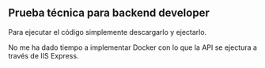 Prueba técnica para backend developer
-------------------------------------

Para ejecutar el código simplemente descargarlo y ejectarlo.

No me ha dado tiempo a implementar Docker con lo que la API se ejectura a través de IIS Express.

